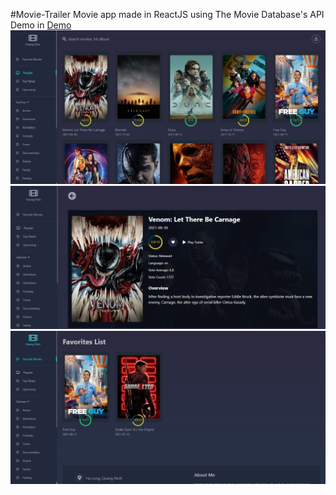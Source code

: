 #Movie-Trailer
Movie app made in ReactJS using The Movie Database's API
Demo in [Demo](https://hoanghien99qn.github.io/movie-trailer)
![home](./src/assets/images/home.PNG)
![detail](./src/assets/images/detail.PNG)
![favorite](./src/assets/images/favorite.PNG)

